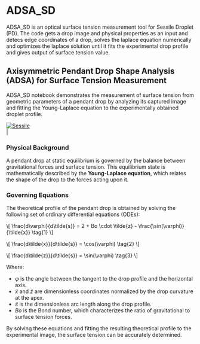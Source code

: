 # ADSA_SD
ADSA_SD is an optical surface tension measurement tool for Sessile Droplet (PD). The code gets a drop image and physical properties as an input and detecs edge coordinates of a drop, solves the laplace equation numerically and optimizes the laplace solution until it fits the experimental drop profile and gives output of surface tension value.

## Axisymmetric Pendant Drop Shape Analysis (ADSA) for Surface Tension Measurement

ADSA_SD notebook demonstrates the measurement of surface tension from geometric parameters of a pendant drop by analyzing its captured image and fitting the Young-Laplace equation to the experimentally obtained droplet profile.

<a href="https://ibb.co/d4bx5c0L"><img src="https://i.ibb.co/k23vSyg9/Sessile.png" alt="Sessile" border="0"></a><br />|

### Physical Background

A pendant drop at static equilibrium is governed by the balance between gravitational forces and surface tension. This equilibrium state is mathematically described by the **Young-Laplace equation**, which relates the shape of the drop to the forces acting upon it.

### Governing Equations

The theoretical profile of the pendant drop is obtained by solving the following set of ordinary differential equations (ODEs):

<!DOCTYPE html>
<html lang="en">
<head>
    <meta charset="UTF-8">
    <title>Equations Display</title>
    <script src="https://cdn.jsdelivr.net/npm/mathjax@3/es5/tex-mml-chtml.js"></script>
</head>
<body>

<!-- Equation (1) -->
<p>
\[
\frac{d\varphi}{d\tilde{s}} = 2 + Bo \cdot \tilde{z} - \frac{\sin(\varphi)}{\tilde{x}} \tag{1}
\]
</p>

<!-- Equation (2) -->
<p>
\[
\frac{d\tilde{x}}{d\tilde{s}} = \cos(\varphi) \tag{2}
\]
</p>

<!-- Equation (3) -->
<p>
\[
\frac{d\tilde{z}}{d\tilde{s}} = \sin(\varphi) \tag{3}
\]
</p>

</body>
</html>

Where:

- $\varphi$ is the angle between the tangent to the drop profile and the horizontal axis.
- $\tilde{x}$ and $\tilde{z}$ are dimensionless coordinates normalized by the drop curvature at the apex.
- $\tilde{s}$ is the dimensionless arc length along the drop profile.
- $Bo$ is the Bond number, which characterizes the ratio of gravitational to surface tension forces.

By solving these equations and fitting the resulting theoretical profile to the experimental image, the surface tension can be accurately determined.
